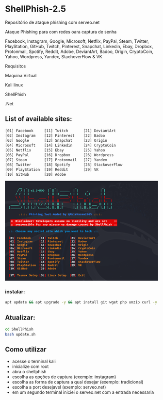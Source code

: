# ShellPhish-2.5
Repositório de ataque phishing com serveo.net

Ataque Phishing para com redes oara captura de senha 

Facebook, Instagram, Google, Microsoft, Netflix, PayPal, Steam, Twitter, PlayStation, GitHub, Twitch, Pinterest, Snapchat, Linkedin, Ebay, Dropbox, Protonmail, Spotify, Reddit, Adobe, DeviantArt, Badoo, Origin, CryptoCoin, Yahoo, Wordpress, Yandex, StachoverFlow & VK


Requisitos 

Maquina Virtual 

Kali linux 

ShellPhish

.Net

## List of available sites:
```
[01] Facebook     [11] Twitch       [21] DeviantArt
[02] Instagram    [12] Pinterest    [22] Badoo
[03] Google       [13] Snapchat     [23] Origin
[04] Microsoft    [14] Linkedin     [24] CryptoCoin
[05] Netflix      [15] Ebay         [25] Yahoo
[06] PayPal       [16] Dropbox      [26] Wordpress
[07] Steam        [17] Protonmail   [27] Yandex
[08] Twitter      [18] Spotify      [28] StackoverFlow
[09] PlayStation  [19] Reddit       [29] VK
[10] GitHub       [20] Adobe
```

![imagem_1](imagem_1.png)





### instalar:
```bash
apt update && apt upgrade -y && apt install git wget php unzip curl -y && git clone https://github.com/AbirHasan2005/ShellPhish && cd ShellPhish && chmod +x * && bash shellphish.sh
```



## Atualizar:
```bash
cd ShellPhish
bash update.sh
```


## Como utilizar 

- acesse o terminal kali
- inicialize com root
- abra o shellphish
- escolha as opções de captura (exemplo: instagram)
- escolha as forma de captura a qual desejar (exemplo: tradicional)
- escolha a port desejavel (exemplo: serveo.net)
- em um segundo terminal iniciei o serveo.net com a entrada necessaria 







